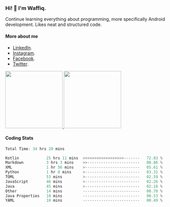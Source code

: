 ### Hi! 👋 I'm Waffiq.

Continue learning everything about programming, more specifically Android development. Likes neat and structured code.

#### More about me 
- [LinkedIn](https://www.linkedin.com/in/waffiqaziz/).
- [Instagram](https://www.instagram.com/waffiqaziz/).
- [Facebook](https://web.facebook.com/WaffiqAziz/).
- [Twitter](https://twitter.com/AzizWaffiq).

<p align="left">
<a href="https://github.com/waffiqaziz">
  <img height="180em" src="https://github-readme-stats-eight-theta.vercel.app/api?username=waffiqaziz&show_icons=true&theme=algolia&include_all_commits=true&count_private=true"/>
  <img height="180em" src="https://github-readme-stats-eight-theta.vercel.app/api/top-langs/?username=waffiqaziz&layout=compact&langs_count=8&theme=algolia"/>
</a>
</p>

#### Coding Stats
<!--START_SECTION:waka-->

```rust
Total Time: 34 hrs 20 mins

Kotlin            25 hrs 11 mins  >>>>>>>>>>>>>>>>>>-------   72.83 %
Markdown          3 hrs 3 mins    >>-----------------------   08.86 %
XML               1 hr 56 mins    >------------------------   05.61 %
Python            1 hr 8 mins     >------------------------   03.31 %
TOML              53 mins         >------------------------   02.59 %
JavaScript        46 mins         >------------------------   02.26 %
Java              45 mins         >------------------------   02.18 %
Other             14 mins         -------------------------   00.70 %
Java Properties   10 mins         -------------------------   00.53 %
YAML              10 mins         -------------------------   00.49 %
```

<!--END_SECTION:waka-->
